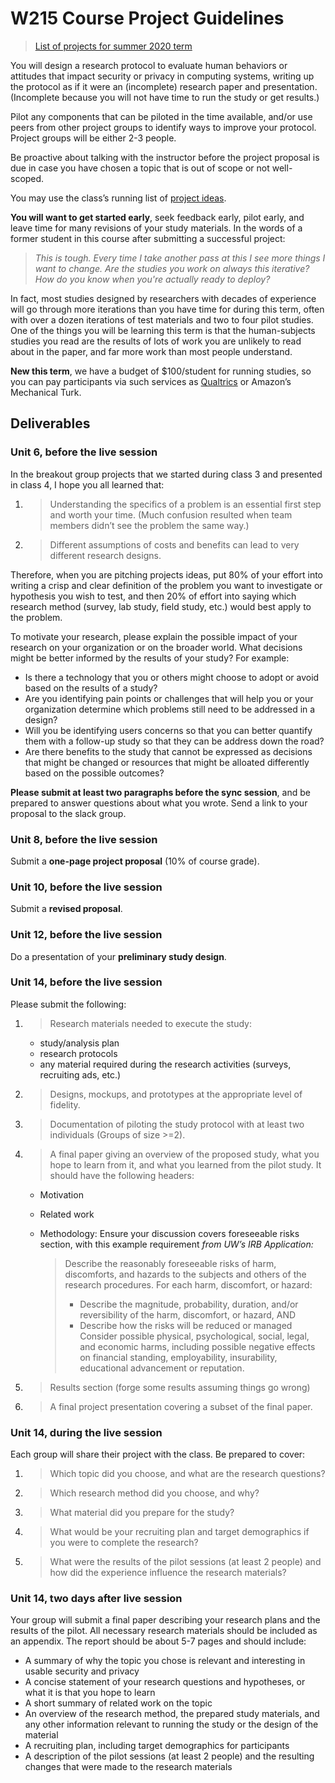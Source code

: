 # W215 Course Project Guidelines

> [List of projects for summer 2020 term](./list-of-projects.md)

You will design a research protocol to evaluate human behaviors or attitudes that impact security or privacy in computing systems, writing up the protocol as if it were an (incomplete) research paper and presentation. (Incomplete because you will not have time to run the study or get results.)

Pilot any components that can be piloted in the time available, and/or use peers from other project groups to identify ways to improve your protocol. Project groups will be either 2-3 people.

Be proactive about talking with the instructor before the project proposal is due in case you have chosen a topic that is out of scope or not well-scoped.

You may use the class’s running list of [<span class="underline">project ideas</span>](./ideas.md).

**You will want to get started early**, seek feedback early, pilot early, and leave time for many revisions of your study materials. In the words of a former student in this course after submitting a successful
project:

> *This is tough. Every time I take another pass at this I see more things I want to change. Are the studies you work on always this iterative? How do you know when you're actually ready to deploy?*

In fact, most studies designed by researchers with decades of experience will go through more iterations than you have time for during this term, often with over a dozen iterations of test materials and two to four pilot studies. One of the things you will be learning this term is that the human-subjects studies you read are the results of lots of work you are unlikely to read about in the paper, and far more work than most people understand.

**New this term**, we have a budget of $100/student for running studies, so you can pay participants via such services as [<span class="underline">Qualtrics</span>](https://berkeley.ca1.qualtrics.com/) or Amazon’s Mechanical Turk.

## Deliverables 

### Unit 6, before the live session

In the breakout group projects that we started during class 3 and presented in class 4, I hope you all learned that:

1.  > Understanding the specifics of a problem is an essential first step and worth your time. (Much confusion resulted when team members didn’t see the problem the same way.)

2.  > Different assumptions of costs and benefits can lead to very different research designs.

Therefore, when you are pitching projects ideas, put 80% of your effort into writing a crisp and clear definition of the problem you want to investigate or hypothesis you wish to test, and then 20% of effort into saying which research method (survey, lab study, field study, etc.) would best apply to the problem.

To motivate your research, please explain the possible impact of your research on your organization or on the broader world. What decisions might be better informed by the results of your study? For example:

* Is there a technology that you or others might choose to adopt or avoid based on the results of a study?
* Are you identifying pain points or challenges that will help you or your organization determine which problems still need to be addressed in a design?
* Will you be identifying users concerns so that you can better quantify them with a follow-up study so that they can be address down the road?
* Are there benefits to the study that cannot be expressed as decisions that might be changed or resources that might be alloated differently based on the possible outcomes?

**Please submit at least two paragraphs before the sync session**, and be prepared to answer questions about what you wrote. Send a link to your proposal to the slack group.

### Unit 8, before the live session

Submit a **one-page project proposal** (10% of course grade).

### Unit 10, before the live session

Submit a **revised proposal**.

### Unit 12, before the live session

Do a presentation of your **preliminary study design**.

### Unit 14, before the live session

Please submit the following:

1.  > Research materials needed to execute the study:
	* study/analysis plan
	* research protocols
	* any material required during the research activities (surveys, recruiting ads, etc.)
2.  > Designs, mockups, and prototypes at the appropriate level of fidelity.
3.  > Documentation of piloting the study protocol with at least two individuals (Groups of size \>=2).
4.  > A final paper giving an overview of the proposed study, what you hope to learn from it, and what you learned from the pilot study. It should have the following headers:
	* Motivation
	* Related work
	* Methodology: Ensure your discussion covers foreseeable risks section, with this example requirement *from UW’s IRB Application:*

		> Describe the reasonably foreseeable risks of harm, discomforts, and hazards to the subjects and others of the research procedures. For each harm, discomfort, or hazard:
		> * Describe the magnitude, probability, duration, and/or reversibility of the harm, discomfort, or hazard, AND
		> * Describe how the risks will be reduced or managed
		> Consider possible physical, psychological, social, legal, and economic harms, including possible negative effects on financial standing, employability, insurability, educational advancement or reputation.
5.  > Results section (forge some results assuming things go wrong)
6.  > A final project presentation covering a subset of the final paper.

### Unit 14, during the live session

Each group will share their project with the class. Be prepared to cover:

1.  > Which topic did you choose, and what are the research questions?
2.  > Which research method did you choose, and why?
3.  > What material did you prepare for the study?
4.  > What would be your recruiting plan and target demographics if you were to complete the research?
5.  > What were the results of the pilot sessions (at least 2 people) and how did the experience influence the research materials?

### Unit 14, two days after live session

Your group will submit a final paper describing your research plans and the results of the pilot. All necessary research materials should be included as an appendix. The report should be about 5-7 pages and should include:

- A summary of why the topic you chose is relevant and interesting in usable security and privacy
- A concise statement of your research questions and hypotheses, or what it is that you hope to learn
- A short summary of related work on the topic
- An overview of the research method, the prepared study materials, and any other information relevant to running the study or the design of the material
- A recruiting plan, including target demographics for participants
- A description of the pilot sessions (at least 2 people) and the resulting changes that were made to the research materials
